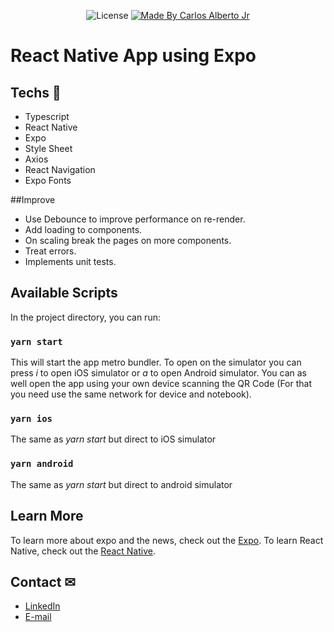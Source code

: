 <p align="center">
  <img alt="License" src="https://img.shields.io/static/v1?label=license&message=MIT&color=282A36">

  <a href="https://github.com/mateusdeitos">
    <img alt="Made By Carlos Alberto Jr" title="Made By Carlos Alberto Jr" src="https://img.shields.io/badge/Made%20by-Carlos%20Alberto%20Jr-green" alt="Made by Carlos Alberto Jr" />
  <a>
</p>

# React Native App using Expo

## Techs 🚀
 - Typescript
 - React Native
 - Expo
 - Style Sheet
 - Axios
 - React Navigation
 - Expo Fonts
 
##Improve
 - Use Debounce to improve performance on re-render.
 - Add loading to components.
 - On scaling break the pages on more components.
 - Treat errors.
 - Implements unit tests.

## Available Scripts

In the project directory, you can run:

### `yarn start`

This will start the app metro bundler. To open on the simulator you can press *i* to open iOS simulator or *a* to open Android simulator. You can as well open 
the app using your own device scanning the QR Code (For that you need use the same network for device and notebook).

### `yarn ios`

The same as *yarn start* but direct to iOS simulator

### `yarn android`

The same as *yarn start* but direct to android simulator

## Learn More

To learn more about expo and the news, check out the [Expo](https://expo.dev/).
To learn React Native, check out the [React Native](https://reactnative.dev/).


## Contact ✉
  - <a target="_blank" href="https://www.linkedin.com/in/cfjr/">LinkedIn</a>
  - <a target="_blank" href="mailto:carlosalberto.cfjr@gmail.com">E-mail</a>
